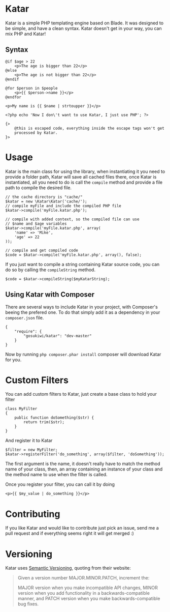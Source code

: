 # Katar
Katar is a simple PHP templating engine based on Blade. It was designed to
be simple, and have a clean syntax. Katar doesn't get in your way, you can mix
PHP and Katar! 

## Syntax

    @if $age > 22
        <p>The age is bigger than 22</p>
    @else
        <p>The age is not bigger than 22</p>
    @endif

    @for $person in $people
        <p>{{ $person->name }}</p>
    @endfor

    <p>My name is {{ $name | strtoupper }}</p>

    <?php echo 'Now I don\'t want to use Katar, I just use PHP'; ?>

    {>
        @this is escaped code, everything inside the escape tags won't get
        processed by Katar.
    }>

# Usage
Katar is the main class for using the library, when instantiating it you need
to provide a folder path, Katar will save all cached files there, once Katar is
instantiated, all you need to do is call the ```compile``` method and provide 
a file path to compile the desired file.

    // the cache directory is "cache/"
    $katar = new \Katar\Katar('cache/');
    // compile myFile and include the compiled PHP file
    $katar->compile('myFile.katar.php');
    
    // compile with added context, so the compiled file can use
    // $name and $age variables
    $katar->compile('myFile.katar.php', array(
        'name' => 'Mike',
        'age' => 22
    ));

    // compile and get compiled code
    $code = $katar->compile('myFile.katar.php', array(), false);

If you just want to compile a string containing Katar source code, you can do
so by calling the ```compileString``` method.
    
    $code = $katar->compileString($myKatarString);

## Using Katar with Composer
There are several ways to include Katar in your project, with Composer's beeing
the prefered one. To do that simply add it as a dependency in your 
```composer.json``` file.

    {
        "require": {
            "gosukiwi/katar": "dev-master"
        }
    }

Now by running ```php composer.phar install``` composer will download Katar
for you.

# Custom Filters
You can add custom filters to Katar, just create a base class to hold your 
filter

    class MyFilter
    {
        public function doSomething($str) {
            return trim($str);
        }
    }

And register it to Katar

    $filter = new MyFilter;
    $katar->registerFilter('do_something', array($filter, 'doSomething'));

The first argument is the name, it doesn't really have to match the method name
of your class, then, an array containing an instance of your class and the
method name to use when the filter is called.

Once you register your filter, you can call it by doing

    <p>{{ $my_value | do_something }}</p>

# Contributing
If you like Katar and would like to contribute just pick an issue, send me
a pull request and if everything seems right it will get merged :)

# Versioning
Katar uses [Semantic Versioning](http://semver.org/), quoting from their website:

> Given a version number MAJOR.MINOR.PATCH, increment the:
>  
> MAJOR version when you make incompatible API changes,
> MINOR version when you add functionality in a backwards-compatible manner, and
> PATCH version when you make backwards-compatible bug fixes.


